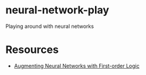 # neural-network-play
Playing around with neural networks

# Resources
 - [Augmenting Neural Networks with First-order Logic](https://www.aclweb.org/anthology/P19-1028.pdf)
